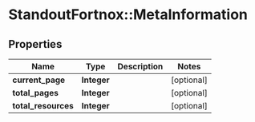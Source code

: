 # StandoutFortnox::MetaInformation

## Properties
Name | Type | Description | Notes
------------ | ------------- | ------------- | -------------
**current_page** | **Integer** |  | [optional] 
**total_pages** | **Integer** |  | [optional] 
**total_resources** | **Integer** |  | [optional] 

